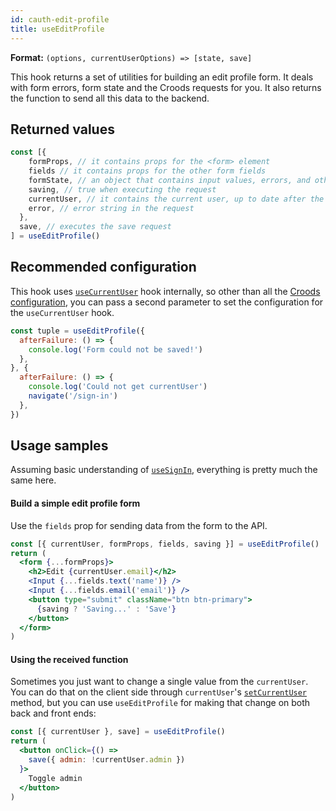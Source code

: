 ```yaml
---
id: cauth-edit-profile
title: useEditProfile
---
```


**Format:** `(options, currentUserOptions) => [state, save]`

This hook returns a set of utilities for building an edit profile form. It deals with form errors, form state and the Croods requests for you. It also returns the function to send all this data to the backend.

## Returned values

``` jsx
const [{
    formProps, // it contains props for the <form> element
    fields // it contains props for the other form fields
    formState, // an object that contains input values, errors, and other info
    saving, // true when executing the request
    currentUser, // it contains the current user, up to date after the saving
    error, // error string in the request
  },
  save, // executes the save request
] = useEditProfile()
```

## Recommended configuration

This hook uses [`useCurrentUser`](/docs/cauth-current-user) hook internally, so other than all the [Croods configuration](/docs/croods-provider-api), you can pass a second parameter to set the configuration for the `useCurrentUser` hook.

```jsx
const tuple = useEditProfile({
  afterFailure: () => {
    console.log('Form could not be saved!')
  },
}, {
  afterFailure: () => {
    console.log('Could not get currentUser')
    navigate('/sign-in')
  },
})
```

## Usage samples

Assuming basic understanding of [`useSignIn`](/docs/cauth-sign-in#usage-samples), everything is pretty much the same here.

#### Build a simple edit profile form

Use the `fields` prop for sending data from the form to the API.

```jsx
const [{ currentUser, formProps, fields, saving }] = useEditProfile()
return (
  <form {...formProps}>
    <h2>Edit {currentUser.email}</h2>
    <Input {...fields.text('name')} />
    <Input {...fields.email('email')} />
    <button type="submit" className="btn btn-primary">
      {saving ? 'Saving...' : 'Save'}
    </button>
  </form>
)
```

#### Using the received function

Sometimes you just want to change a single value from the `currentUser`. You can do that on the client side through `currentUser`'s [`setCurrentUser`](docs/cauth-current-user#change-some-property-from-the-currentuser) method, but you can use `useEditProfile` for making that change on both back and front ends:

```jsx
const [{ currentUser }, save] = useEditProfile()
return (
  <button onClick={() =>
    save({ admin: !currentUser.admin })
  }>
    Toggle admin
  </button>
)
```
